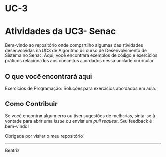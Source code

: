 # UC-3

# Atividades da UC3- Senac

Bem-vindo ao repositório onde compartilho algumas das atividades desenvolvidas na UC3 de Algoritmo do curso de Desenvolvimento de Sistema no Senac. Aqui, você encontrará exemplos de código e exercícios práticos relacionados aos conceitos abordados nessa unidade curricular.


## O que você encontrará aqui

Exercícios de Programação: Soluções para exercícios abordados em aula.

## Como Contribuir

Se você encontrar algum erro ou tiver sugestões de melhorias, sinta-se à vontade para abrir uma *issue* ou enviar um *pull request*. Seu feedback é bem-vindo!


Obrigada por visitar o meu repositório!

---

Beatriz


